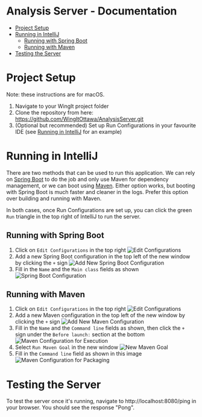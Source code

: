 # <!-- omit in toc --> Analysis Server - Documentation

- [Project Setup](#project-setup)
- [Running in IntelliJ](#running-in-intellij)
    - [Running with Spring Boot](#running-with-spring-boot)
    - [Running with Maven](#running-with-maven)
- [Testing the Server](#testing-the-server)


# Project Setup

Note: these instructions are for macOS.
1. Navigate to your WingIt project folder
2. Clone the repository from here: https://github.com/WingItOttawa/AnalysisServer.git
3. (Optional but recommended) Set up Run Configurations in your favourite IDE (see [Running in IntelliJ](#running-in-intellij) for an example)

# Running in IntelliJ

There are two methods that can be used to run this application. We can rely on [Spring Boot](#running-with-spring-boot) to do the job and only use Maven for dependency management, or we can boot using [Maven](#running-with-maven). Either option works, but booting with Spring Boot is much faster and cleaner in the logs. Prefer this option over building and running with Maven.

In both cases, once Run Configurations are set up, you can click the green `Run` triangle in the top right of IntelliJ to run the server.

## Running with Spring Boot

1. Click on `Edit Configurations` in the top right ![Edit Configurations](./readme-images/editRunConfigurations.png)
2. Add a new Spring Boot configuration in the top left of the new window by clicking the `+` sign ![Add New Spring Boot Configuration](./readme-images/springBootAddNewConfiguration.png)
3. Fill in the `Name` and the `Main class` fields as shown ![Spring Boot Configuration](./readme-images/springBootConfiguration.png)

## Running with Maven

1. Click on `Edit Configurations` in the top right ![Edit Configurations](./readme-images/editRunConfigurations.png)
2. Add a new Maven configuration in the top left of the new window by clicking the `+` sign ![Add New Maven Configuration](./readme-images/mavenAddNewConfiguration.png)
3. Fill in the `Name` and the `Command line` fields as shown, then click the `+` sign under the `Before launch:` section at the bottom ![Maven Configuration for Execution](./readme-images/mavenConfiguration.png)
4. Select `Run Maven Goal` in the new window ![New Maven Goal](./readme-images/mavenAddNewConfiguration2.png)
5. Fill in the `Command line` field as shown in this image ![Maven Configuration for Packaging](./readme-images/mavenSelectMavenGoal.png)

# Testing the Server

To test the server once it's running, navigate to http://localhost:8080/ping in your browser. You should see the response "Pong".